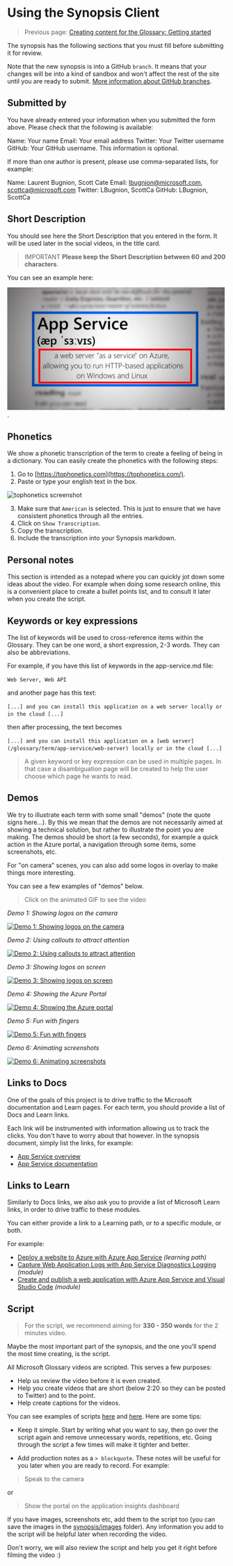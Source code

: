# Using the Synopsis Client

> Previous page: [Creating content for the Glossary: Getting started](./getting-started.md)

The synopsis has the following sections that you must fill before submitting it for review.

Note that the new synopsis is into a GitHub `branch`. It means that your changes will be into a kind of sandbox and won't affect the rest of the site until you are ready to submit. [More information about GitHub branches](https://help.github.com/en/github/collaborating-with-issues-and-pull-requests/about-branches).

## Submitted by

You have already entered your information when you submitted the form above. Please check that the following is available:

Name: Your name
Email: Your email address
Twitter: Your Twitter username
GitHub: Your GitHub username. This information is optional.

If more than one author is present, please use comma-separated lists, for example:

Name: Laurent Bugnion, Scott Cate
Email: lbugnion@microsoft.com, scottca@microsoft.com
Twitter: LBugnion, ScottCa
GitHub: LBugnion, ScottCa

## Short Description

You should see here the Short Description that you entered in the form. It will be used later in the social videos, in the title card. 

> IMPORTANT **Please keep the Short Description between 60 and 200 characters**.

You can see an example here:

![Microsoft Glossary Social Video Title Card](./images/ShortDescription.png).

## Phonetics

We show a phonetic transcription of the term to create a feeling of being in a dictionary. You can easily create the phonetics with the following steps:

1. Go to [https://tophonetics.com](https://tophonetics.com/).
2. Paste or type your english text in the box.

![tophonetics screenshot](images/2020-04-29_17-21-27.png)

3. Make sure that `American` is selected. This is just to ensure that we have consistent phonetics through all the entries.
4. Click on `Show Transcription`.
5. Copy the transcription.
6. Include the transcription into your Synopsis markdown.

## Personal notes

This section is intended as a notepad where you can quickly jot down some ideas about the video. For example when doing some research online, this is a convenient place to create a bullet points list, and to consult it later when you create the script.

## Keywords or key expressions

The list of keywords will be used to cross-reference items within the Glossary. They can be one word, a short expression, 2-3 words. They can also be abbreviations.

For example, if you have this list of keywords in the app-service.md file:

`Web Server, Web API`

and another page has this text:

`[...] and you can install this application on a web server locally or in the cloud [...]`

then after processing, the text becomes

`[...] and you can install this application on a [web server](/glossary/term/app-service/web-server) locally or in the cloud [...]`

> A given keyword or key expression can be used in multiple pages. In that case a disambiguation page will be created to help the user choose which page he wants to read.

## Demos

We try to illustrate each term with some small "demos" (note the quote signs here...). By this we mean that the demos are not necessarily aimed at showing a technical solution, but rather to illustrate the point you are making. The demos should be short (a few seconds), for example a quick action in the Azure portal, a navigation through some items, some screenshots, etc.

For "on camera" scenes, you can also add some logos in overlay to make things more interesting.

You can see a few examples of "demos" below.

> Click on the animated GIF to see the video

*Demo 1: Showing logos on the camera*

[![Demo 1: Showing logos on the camera](images/Demo1-OnScreenCallouts.gif)](https://1drv.ms/v/s!As15SQCXjw37tthGrnjGJNK8uT8XRw?e=VY5Lwr)

*Demo 2: Using callouts to attract attention*

[![Demo 2: Using callouts to attract attention](images/Demo2-BorderCallouts.gif)](https://1drv.ms/v/s!As15SQCXjw37tthH6xdeBGgqSVOPOg?e=NOwesH)

*Demo 3: Showing logos on screen*

[![Demo 3: Showing logos on screen](images/Demo3-OnScreenLogos.gif)](https://1drv.ms/v/s!As15SQCXjw37tthIYGn9rzf9tRZaLA?e=AfTzoK)

*Demo 4: Showing the Azure Portal*

[![Demo 4: Showing the Azure portal](images/Demo4-PortalDemo.gif)](https://1drv.ms/v/s!As15SQCXjw37tthJdVQQzrdUNrqPRg?e=RHAnSb)

*Demo 5: Fun with fingers*

[![Demo 5: Fun with fingers](images/Demo5-FunWithFingers.gif)](https://1drv.ms/v/s!As15SQCXjw37tthKJMVdNC3amneSXw?e=R27JHc)

*Demo 6: Animating screenshots*

[![Demo 6: Animating screenshots](images/Demo6-AnimatingScreenshots.gif)](https://1drv.ms/v/s!As15SQCXjw37tthL7pjFWq_uFE7PRQ?e=dgWubC)

## Links to Docs

One of the goals of this project is to drive traffic to the Microsoft documentation and Learn pages. For each term, you should provide a list of Docs and Learn links.

Each link will be instrumented with information allowing us to track the clicks. You don't have to worry about that however. In the synopsis document, simply list the links, for example:

- [App Service overview](https://docs.microsoft.com/azure/app-service/overview)
- [App Service documentation](https://docs.microsoft.com/azure/app-service)

## Links to Learn

Similarly to Docs links, we also ask you to provide a list of Microsoft Learn links, in order to drive traffic to these modules. 

You can either provide a link to a Learning path, or to a specific module, or both.

For example:

- [Deploy a website to Azure with Azure App Service](https://docs.microsoft.com/learn/paths/deploy-a-website-with-azure-app-service) *(learning path)*
- [Capture Web Application Logs with App Service Diagnostics Logging](https://docs.microsoft.com/learn/modules/capture-application-logs-app-service) *(module)*
- [Create and publish a web application with Azure App Service and Visual Studio Code](https://docs.microsoft.com/learn/modules/create-publish-webapp-app-service-vs-code) *(module)*

## Script

> For the script, we recommend aiming for **330 - 350 words** for the 2 minutes video.

Maybe the most important part of the synopsis, and the one you'll spend the most time creating, is the script.

All Microsoft Glossary videos are scripted. This serves a few purposes:

- Help us review the video before it is even created.
- Help you create videos that are short (below 2:20 so they can be posted to Twitter) and to the point.
- Help create captions for the videos.

You can see examples of scripts [here](../synopsis/aad.md#script) and [here](../synopsis/app-service.md#script). Here are some tips:

- Keep it simple. Start by writing what you want to say, then go over the script again and remove unnecessary words, repetitions, etc. Going through the script a few times will make it tighter and better.

- Add production notes as a `> blockquote`. These notes will be useful for you later when you are ready to record. For example:

> Speak to the camera

or

> Show the portal on the application insights dashboard

If you have images, screenshots etc, add them to the script too (you can save the images in the [synopsis/images](../synopsis/images/) folder). Any information you add to the script will be helpful later when recording the video.

Don't worry, we will also review the script and help you get it right before filming the video :)
